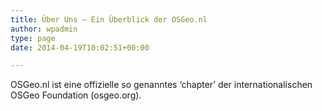```yaml
---
title: Über Uns – Ein Überblick der OSGeo.nl
author: wpadmin
type: page
date: 2014-04-19T10:02:51+00:00

---
```

OSGeo.nl ist eine offizielle so genanntes &#8216;chapter&#8217; der internationalischen OSGeo Foundation (osgeo.org).